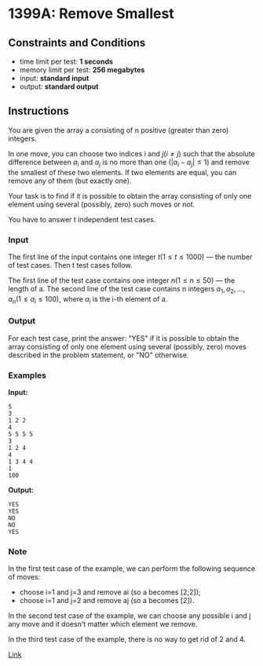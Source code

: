 # 1399A: Remove Smallest

## Constraints and Conditions

- time limit per test: **1 seconds**
- memory limit per test: **256 megabytes**
- input: **standard input**
- output: **standard output**

## Instructions

You are given the array a consisting of n positive (greater than zero) integers.

In one move, you can choose two indices i
and $j (i≠j)$ such that the absolute difference between $a_i$ and $a_j$ is no more than one $(|a_i−a_j|≤1)$ and remove the smallest of these two elements. If two elements are equal, you can remove any of them (but exactly one).

Your task is to find if it is possible to obtain the array consisting of only one element using several (possibly, zero) such moves or not.

You have to answer t independent test cases.

### Input

The first line of the input contains one integer $t (1≤t≤1000)$ — the number of test cases. Then t test cases follow.

The first line of the test case contains one integer $n (1≤n≤50)$ — the length of a. The second line of the test case contains n integers $a_1,a_2,…,a_n (1≤a_i≤100)$, where $a_i$ is the i-th element of a.

### Output

For each test case, print the answer: "YES" if it is possible to obtain the array consisting of only one element using several (possibly, zero) moves described in the problem statement, or "NO" otherwise.

### Examples

**Input:**

```
5
3
1 2 2
4
5 5 5 5
3
1 2 4
4
1 3 4 4
1
100
```

**Output:**

```
YES
YES
NO
NO
YES
```

### Note

In the first test case of the example, we can perform the following sequence of moves:

- choose i=1 and j=3 and remove ai (so a becomes [2;2]);
- choose i=1 and j=2 and remove aj (so a becomes [2]).

In the second test case of the example, we can choose any possible i and j any move and it doesn't matter which element we remove.

In the third test case of the example, there is no way to get rid of 2 and 4.

[Link](https://codeforces.com/problemset/problem/1399/A)
